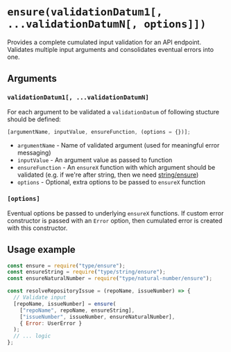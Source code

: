 # `ensure(validationDatum1[, ...validationDatumN[, options]])`

Provides a complete cumulated input validation for an API endpoint. Validates multiple input arguments and consolidates eventual errors into one.






































































































































































































































































































































































<extoc></extoc>

## Arguments

### `validationDatum1[, ...validationDatumN]`

For each argument to be validated a `validationDatum` of following stucture should be defined:

```javascript
[argumentName, inputValue, ensureFunction, (options = {})];
```

- `argumentName` - Name of validated argument (used for meaningful error messaging)
- `inputValue` - An argument value as passed to function
- `ensureFunction` - An `ensureX` function with which argument should be validated (e.g. if we're after string, then we need [string/ensure](string.md#stringensure))
- `options` - Optional, extra options to be passed to `ensureX` function

### `[options]`

Eventual options be passed to underlying `ensureX` functions. If custom error constructor is passed with an `Error` option, then cumulated error is created with this constructor.

## Usage example

```javascript
const ensure = require("type/ensure");
const ensureString = require("type/string/ensure");
const ensureNaturalNumber = require("type/natural-number/ensure");

const resolveRepositoryIssue = (repoName, issueNumber) => {
  // Validate input
  [repoName, issueNumber] = ensure(
    ["repoName", repoName, ensureString],
    ["issueNumber", issueNumber, ensureNaturalNumber],
    { Error: UserError }
  );
  // ... logic
};
```

